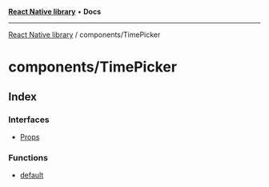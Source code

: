 [**React Native library**](../../index.md) • **Docs**

***

[React Native library](../../modules.md) / components/TimePicker

# components/TimePicker

## Index

### Interfaces

- [Props](interfaces/Props.md)

### Functions

- [default](functions/default.md)
